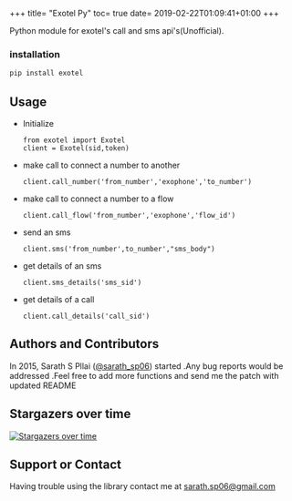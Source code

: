 +++
title= "Exotel Py"
toc= true
date= 2019-02-22T01:09:41+01:00
+++

Python module for exotel's call and sms api's(Unofficial). 

### installation ###
```sh
pip install exotel
```

## Usage ##

- Initialize

   ```
   from exotel import Exotel
   client = Exotel(sid,token)
   ```

- make call to connect a number to another
 
   ```
   client.call_number('from_number','exophone','to_number')
   ```

- make call to connect a number to a flow

   ```
   client.call_flow('from_number','exophone','flow_id')
   ```

- send an sms

   ```
   client.sms('from_number',to_number',"sms_body")
   ```

- get details of an sms

   ```
   client.sms_details('sms_sid')
   ```
- get details of a call

   ```
   client.call_details('call_sid')
   ```


## Authors and Contributors ##

In 2015, Sarath S Pllai ([@sarath_sp06](https://twitter.com/sarath_sp06)) started .Any bug reports would be addressed .Feel free to add more functions and send me the patch with updated README 

## Stargazers over time

[![Stargazers over time](https://starcharts.herokuapp.com/sarathsp06/exotel-py.svg)](https://starcharts.herokuapp.com/sarathsp06/exotel-py)
      
## Support or Contact ##
Having trouble using the library contact me at sarath.sp06@gmail.com
